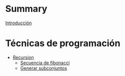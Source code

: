 # Summary

[Introducción](README.md)

# Técnicas de programación
- [Recursion](./1/recursion.md)
  - [Secuencia de fibonacci](./1/fibonacci.md)
  - [Generar subconjuntos](./1/subconjuntos.md)
